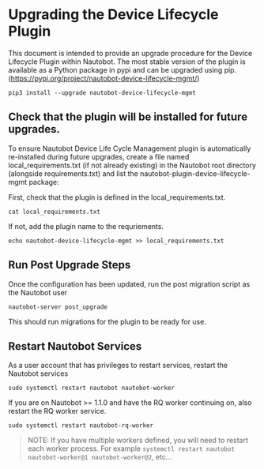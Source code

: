 # Upgrading the Device Lifecycle Plugin

This document is intended to provide an upgrade procedure for the Device Lifecycle Plugin
within Nautobot.  The most stable version of the plugin is available as a Python package 
in pypi and can be upgraded using pip. (https://pypi.org/project/nautobot-device-lifecycle-mgmt/)

```pip3 install --upgrade nautobot-device-lifecycle-mgmt```

## Check that the plugin will be installed for future upgrades.
To ensure Nautobot Device Life Cycle Management plugin is automatically re-installed during future
upgrades, create a file named local_requirements.txt (if not already existing) in the Nautobot root directory
(alongside requirements.txt) and list the nautobot-plugin-device-lifecycle-mgmt package:

First, check that the plugin is defined in the local_requirements.txt. 

```cat local_requirements.txt```

If not, add the plugin name to the requriements. 

```echo nautobot-device-lifecycle-mgmt >> local_requirements.txt```

## Run Post Upgrade Steps
Once the configuration has been updated, run the post migration script as the Nautobot user

```nautobot-server post_upgrade```

This should run migrations for the plugin to be ready for use.

## Restart Nautobot Services
As a user account that has privileges to restart services, restart the Nautobot services

```sudo systemctl restart nautobot nautobot-worker```

If you are on Nautobot >= 1.1.0 and have the RQ worker continuing on, also restart the RQ worker service.

```sudo systemctl restart nautobot-rq-worker```
> NOTE: If you have multiple workers defined, you will need to restart each worker process. For example
> `systemctl restart nautobot nautobot-worker@1 nautobot-worker@2`, etc...